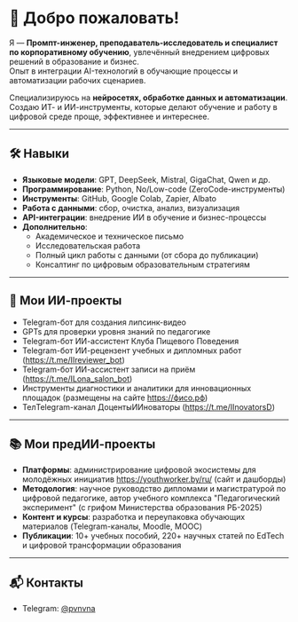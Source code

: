 # 👋 Добро пожаловать!

Я — **Промпт-инженер, преподаватель-исследователь и специалист по корпоративному обучению**, увлечённый внедрением цифровых решений в образование и бизнес.  
Опыт в интеграции AI-технологий в обучающие процессы и автоматизации рабочих сценариев.

Специализируюсь на **нейросетях, обработке данных и автоматизации**. Создаю ИТ- и ИИ-инструменты, которые делают обучение и работу в цифровой среде проще, эффективнее и интереснее.

---

## 🛠️ Навыки

- **Языковые модели**: GPT, DeepSeek, Mistral, GigaChat, Qwen и др.  
- **Программирование**: Python, No/Low-code (ZeroCode-инструменты)  
- **Инструменты**: GitHub, Google Colab, Zapier, Albato  
- **Работа с данными**: сбор, очистка, анализ, визуализация  
- **API-интеграции**: внедрение ИИ в обучение и бизнес-процессы  
- **Дополнительно**:  
  - Академическое и техническое письмо  
  - Исследовательская работа  
  - Полный цикл работы с данными (от сбора до публикации)  
  - Консалтинг по цифровым образовательным стратегиям  

---

## 🤖 Мои ИИ-проекты

- Telegram-бот для создания липсинк-видео  
- GPTs для проверки уровня знаний по педагогике
- Telegram-бот ИИ-ассистент Клуба Пищевого Поведения  
- Telegram-бот ИИ-рецензент учебных и дипломных работ (https://t.me/IIreviewer_bot) 
- Telegram-бот ИИ-ассистент записи на приём (https://t.me/ILona_salon_bot) 
- Инструменты диагностики и аналитики для инновационных площадок (размещены на сайте https://фисо.рф)
- ТелTelegram-канал ДоцентыИИноваторы (https://t.me/IInovatorsD)
---

## 📚 Мои предИИ-проекты

- **Платформы**: администрирование цифровой экосистемы для молодёжных инициатив https://youthworker.by/ru/ (сайт и дашборды)
- **Методология**: научное руководство дипломами и магистратурой по цифровой педагогике, автор учебного комплекса "Педагогический эксперимент" (с грифом Министерства образования РБ-2025)  
- **Контент и курсы**: разработка и переупаковка обучающих материалов (Telegram-каналы, Moodle, MOOC)  
- **Публикации**: 10+ учебных пособий, 220+ научных статей по EdTech и цифровой трансформации образования  

---

## 📬 Контакты

- Telegram: [@pvnvna](https://t.me/pvnvna)
